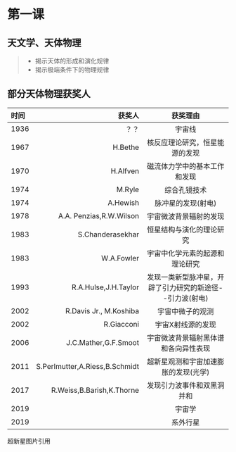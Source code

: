 # 第一课

## 天文学、天体物理  

>* 揭示天体的形成和演化规律  
>* 揭示极端条件下的物理规律  

## 部分天体物理获奖人

| 时间 | 获奖人 | 获奖理由|  
| :-----| ----: | :----: |
| 1936 | ？？    |宇宙线   |  
|1967| H.Bethe| 核反应理论研究，恒星能源的发现 |  
|1970| H.Alfven| 磁流体力学中的基本工作和发现 |  
|1974|M.Ryle|综合孔镜技术 |  
|1974|A.Hewish|脉冲星的发现(射电) |  
|1978|A.A. Penzias,R.W.Wilson|宇宙微波背景辐射的发现 |  
|1983|S.Chanderasekhar|恒星结构与演化的理论研究 |  
|1983|W.A.Fowler|宇宙中化学元素的起源和理论研究 |  
|1993|R.A.Hulse,J.H.Taylor|发现一类新型脉冲星，开辟了引力研究的新途径--引力波(射电) |  
|2002|R.Davis Jr., M.Koshiba|宇宙中微子的观测 |  
|2002|R.Giacconi|宇宙X射线源的发现 |  
|2006|J.C.Mather,G.F.Smoot|宇宙微波背景辐射黑体谱和各向异性表现 |  
|2011|S.Perlmutter,A.Riess,B.Schmidt|超新星观测和宇宙加速膨胀的发现(光学) |  
|2017|R.Weiss,B.Barish,K.Thorne|发现引力波事件和双黑洞并和 |  
|2019||宇宙学 |  
|2019||系外行星 |  

超新星图片引用